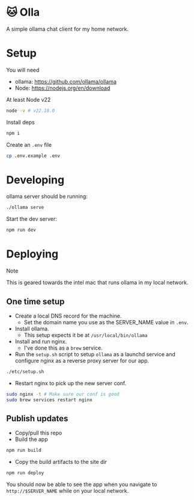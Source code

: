 # 🐱 Olla

A simple ollama chat client for my home network.

# Setup

You will need
- ollama: https://github.com/ollama/ollama
- Node: https://nodejs.org/en/download

At least Node v22
```bash
node -v # v22.18.0
```

Install deps
```bash
npm i
```

Create an `.env` file
```bash
cp .env.example .env
```


# Developing

ollama server should be running:
```bash
./ollama serve
```

Start the dev server:
```bash
npm run dev
```

# Deploying

> [!Note]
> This is geared towards the intel mac that runs ollama in my local network.

## One time setup

- Create a local DNS record for the machine.
  - Set the domain name you use as the SERVER_NAME value in `.env`.
- Install ollama.
  - This setup expects it be at `/usr/local/bin/ollama`
- Install and run nginx.
  - I've done this as a `brew` service.
- Run the `setup.sh` script to setup `ollama` as a launchd service and configure nginx as a reverse proxy server for our app.
```bash
./etc/setup.sh
```
- Restart nginx to pick up the new server conf.
```bash
sudo nginx -t # Make sure our conf is good
sudo brew services restart nginx
```

## Publish updates

- Copy/pull this repo
- Build the app
```bash
npm run build
```
- Copy the build artifacts to the site dir
```bash
npm run deploy
```

You should now be able to see the app when you navigate to `http://$SERVER_NAME` while on your local network.
